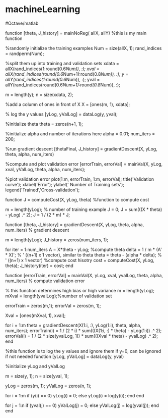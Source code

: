 # machineLearning
#Octave/matlab

function [theta, J_history] = mainNoReg( allX, allY) %this is my main function
  
  %randomly initialize the training examples
  Num = size(allX, 1);
  rand_indices = randperm(Num);
  
  
  %split them up into training and validation sets
  xdata = allX(rand_indices(1:round(0.6*Num)), :);
  xval = allX(rand_indices(round(0.6*Num+1):round(0.8*Num)), :);
  y = allY(rand_indices(1:round(0.6*Num)), :);
  yval = allY(rand_indices(round(0.6*Num+1):round(0.8*Num)), :);
  
  m = length(y);
  n = size(xdata, 2);
  
  %add a column of ones in front of X
  X = [ones(m, 1), xdata];
  
  % log the y values
  [yLog, yValLog] = dataLog(y, yval);
  
  %initialize theta
  theta = zeros(n+1, 1);
  
  %initialize alpha and number of iterations here
  alpha = 0.01;
  num_iters = 200;
  
  %run gradient descent
  [thetaFinal, J_history] = gradientDescent(X, yLog, theta, alpha, num_iters)
  
  %compute and plot validation error
  [errorTrain, errorVal] = mainVal(X, yLog, xval, yValLog, theta, alpha, num_iters);
  
  %plot validation error
  plot(1:m, errorTrain, 1:m, errorVal);
  title('Validation curve');
  xlabel('Error');
  ylabel(' Number of Training sets');
  legend('Trained','Cross-validation');
  
  

function J = computeCost(X, yLog, theta) %function to compute cost
  
  m = length(yLog); % number of training example
  J = 0;
  J = sum(((X * theta) - yLog) .^ 2);
  J = 1 / (2 * m) * J;
  
function [theta, J_history] = gradientDescent(X, yLog, theta, alpha, num_iters) % gradient descent
  
  m = length(yLog);
  J_history = zeros(num_iters, 1);
  
  for iter = 1:num_iters
    A = X*theta - yLog;
    %compute theta
    delta = 1 / m * (A' * X)';  % ' ((n+1) x 1 vector), similar to theta
    theta = theta - (alpha * delta); % ' ((n+1) x 1 vector)
    %compute cost hisotry
    cost = computeCost(X, yLog, theta);
	  J_history(iter) = cost;
  end

function [errorTrain, errorVal] = mainVal(X, yLog, xval, yvalLog, theta, alpha, num_iters) % compute validation error
   
   % this function determines high bias or high variance
   m = length(yLog);
   mXval = length(yvalLog);%number of validation set
   
   errorTrain = zeros(m,1);
   errorVal = zeros(m, 1);
   
   Xval = [ones(mXval, 1), xval];
   
   for i = 1:m
     theta = gradientDescent(X(1:i, :), yLog(1:i), theta, alpha, num_iters);
     errorTrain(i) = 1 / (2 * i) * sum(((X(1:i, :) * theta) - yLog(1:i)) .^ 2);
     errorVal(i) = 1 / (2 * size(yvalLog, 1)) * sum(((Xval * theta) - yvalLog) .^ 2);
   end

%this function is to log the y values and ignore them if y=0, can be ignored if not needed
function [yLog, yValLog] = dataLog(y, yval)
  
  %initialize yLog and yValLog
  
  m = size(y, 1);
  n = size(yval, 1);
  
  yLog = zeros(m, 1);
  yValLog = zeros(n, 1);
   
  for i = 1:m
    if (y(i) == 0)
      yLog(i) = 0;
    else
      yLog(i) = log(y(i));
    end
  end 
  
  for j = 1:n
    if (yval(j) == 0)
      yValLog(j) = 0;
    else
      yValLog(j) = log(yval(j));
    end
  end
